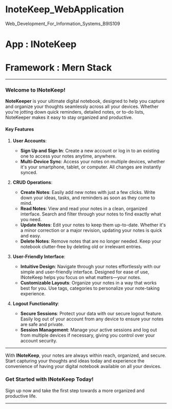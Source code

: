 # InoteKeep_WebApplication
Web_Development_For_Information_Systems_B9IS109

# App : INoteKeep 

# Framework : Mern Stack 

---

### Welcome to INoteKeep!

**NoteKeeper** is your ultimate digital notebook, designed to help you capture and organize your thoughts seamlessly across all your devices. Whether you're jotting down quick reminders, detailed notes, or to-do lists, NoteKeeper makes it easy to stay organized and productive.

#### Key Features

1. **User Accounts**: 
   - **Sign Up and Sign In**: Create a new account or log in to an existing one to access your notes anytime, anywhere.
   - **Multi-Device Sync**: Access your notes on multiple devices, whether it's your smartphone, tablet, or computer. All changes are instantly synced.

2. **CRUD Operations**:
   - **Create Notes**: Easily add new notes with just a few clicks. Write down your ideas, tasks, and reminders as soon as they come to mind.
   - **Read Notes**: View and read your notes in a clean, organized interface. Search and filter through your notes to find exactly what you need.
   - **Update Notes**: Edit your notes to keep them up-to-date. Whether it's a minor correction or a major revision, updating your notes is quick and easy.
   - **Delete Notes**: Remove notes that are no longer needed. Keep your notebook clutter-free by deleting old or irrelevant entries.

3. **User-Friendly Interface**:
   - **Intuitive Design**: Navigate through your notes effortlessly with our simple and user-friendly interface. Designed for ease of use, INoteKeep helps you focus on what matters—your notes.
   - **Customizable Layouts**: Organize your notes in a way that works best for you. Use tags, categories to personalize your note-taking experience.

4. **Logout Functionality**:
   - **Secure Sessions**: Protect your data with our secure logout feature. Easily log out of your account from any device to ensure your notes are safe and private.
   - **Session Management**: Manage your active sessions and log out from multiple devices if necessary, giving you control over your account security.

---

With **INoteKeep**, your notes are always within reach, organized, and secure. Start capturing your thoughts and ideas today and experience the convenience of having your digital notebook available on all your devices.

### Get Started with INoteKeep Today!

Sign up now and take the first step towards a more organized and productive life.

---

